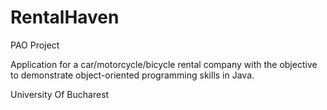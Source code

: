 # RentalHaven
PAO Project

Application for a car/motorcycle/bicycle rental company with the objective to demonstrate object-oriented programming skills in Java.

University Of Bucharest

